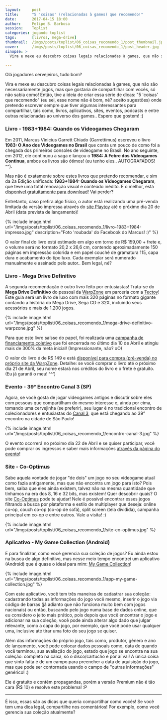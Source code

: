 ```yaml
---
layout:     post
title:      "5 'coisas' (relacionadas à games) que recomendo!"
date:       2017-04-15 18:00
author:     Felipe B. Barbosa
session:    Toplist
categories: jogando toplist
tags:       [livros, mega-drive]
thumbnail:  /imgs/posts/toplist/06_coisas_recomendo_1/post_thumbnail.jpg
cover:      /imgs/posts/toplist/06_coisas_recomendo_1/post_header.jpg
sinopse: >
  Vira e mexe eu descubro coisas legais relacionadas à games, que não são necessariamente jogos, mas que gostaria de compartilhar com vocês, só não sabia como! Então, tive a ideia de criar essa série de dicas: "5 'coisas' que recomendo" (eu sei, esse nome não é bom, né? aceito sugestões) onde pretendo escrever sempre que tiver algumas interessantes para compartilhar, tais como, livros, aplicativos, sites, eventos, podcasts e entre outras relacionadas ao universo dos games.. Espero que gostem! :)

---
```

Olá jogadores cervejeiros, tudo bom?

Vira e mexe eu descubro coisas legais relacionadas à games, que não são necessariamente jogos, mas que gostaria de compartilhar com vocês, só não sabia como! Então, tive a ideia de criar essa série de dicas: "5 'coisas' que recomendo" (eu sei, esse nome não é bom, né? aceito sugestões) onde pretendo escrever sempre que tiver algumas interessantes para compartilhar, tais como, livros, aplicativos, sites, eventos, podcasts e entre outras relacionadas ao universo dos games.. Espero que gostem! :)

### Livro - 1983+1984: Quando os Videogames Chegaram

Em 2011, Marcus Vinicius Garrett Chiado (Garrettimus) escreveu o livro **1983: O Ano dos Videogames no Brasil** que conta um pouco de como foi a chegada dos primeiros consoles de videogame no Brasil. No ano seguinte, em 2012, ele continuou a saga e lançou o **1984: A Febre dos Videogames Continua**, ambos os livros são ótimos! (eu tenho eles.. AUTOGRAFADOS! ^^).

Mas não é exatamente sobre estes livros que pretendo recomendar, e sim da 2a Edição unificada: **1983+1984: Quando os Videogames Chegaram**, que teve uma total renovação visual e conteúdo inédito. E o melhor, está [disponível gratuitamente para download](http://www.memoriadovideogame.com.br/index.php?page=novo-livro)! Vai perder?

Entretanto, caso prefira algo físico, o autor está realizando uma pré-venda limitada da versão impressa através do [site Playtoy](http://www.playtoy.com.br/brinquedos-novos-livros-novos-livro-1983-1984-quando-videogames-chegaram-p-40180.html) até o próximo dia 20 de Abril (data prevista de lançamento)!

{% include image.html
  url="/imgs/posts/toplist/06_coisas_recomendo_1/livro-1983+1984-impresso.jpg"
  description="Foto 'roubada' do Facebook do Marcus! :)" %}

O valor final do livro está estimado em algo em torno de R$ 159,00 + frete e, o volume será no formato 20,2 x 26,6 cm, contendo aproximadamente 150 páginas em impressão colorida e em papel couché de gramatura 115, capa dura e acabamento do tipo luxo. Cada exemplar será numerado manualmente e assinado pelo autor.. Bem legal, né?

### Livro - Mega Drive Definitivo

A segunda recomendação é outro livro feito por entusiastas! Trata-se do **Mega Drive Definitivo** do pessoal da [WarpZone](http://warpzone.me/loja/) em parceria com a [Tectoy](http://www.tectoy.com.br/)! Este guia será um livro de luxo com mais 320 páginas no formato gigante contando a história do Mega Drive, Sega CD e 32X, incluindo seus acessórios e mais de 1.200 jogos.

{% include image.html
  url="/imgs/posts/toplist/06_coisas_recomendo_1/mega-drive-definitivo-warpzone.jpg" %}

Para que este livro saísse do papel, foi realizada uma [campanha de financiamento coletivo](https://www.catarse.me/megadrive) que foi encerrada no último dia 10 de Abril e atingiu mais de 300% da meta inicial! (Impressionante, não? oO)

O valor do livro é de R$ 149 e está [disponível para compra (pré-venda) no próprio site da WarpZone](http://warpzone.me/loja/produto/mega-drive-definitivo/). Detalhe: se você comprar o livro até o próximo dia 21 de Abril, seu nome estará nos créditos do livro e o frete é gratuito. (Eu já garanti o meu! ^^')

### Evento - 39° Encontro Canal 3 (SP)

Agora, se você gosta de jogar videogames antigos e discutir sobre eles com pessoas que compartilham do mesmo interesse e, ainda por cima, tomando uma cervejinha (se preferir), seu lugar é no tradicional encontro de colecionadores e entusiastas do [Canal 3](https://www.facebook.com/groups/canal3/), que está chegando ao 39° encontro na cidade de São Paulo!

{% include image.html
  url="/imgs/posts/toplist/06_coisas_recomendo_1/encontro-canal-3.jpg" %}

O evento ocorrerá no próximo dia 22 de Abril e se quiser participar, você pode comprar os ingressos e saber mais informações [através da página do evento](https://www.eventbrite.com.br/e/39o-encontro-canal-3-sp-tickets-27070765388)!

### Site - Co-Optimus

Sabe aquela vontade de jogar "de dois" um jogo no seu videogame atual como fazia antigamente, mas que não encontra um jogo para isto? Pois bem, saiba que eles ainda existem, talvez não na mesma quantidade que tínhamos na era dos 8, 16 e 32 bits, mas existem! Quer descobrir quais? O site [Co-Optimus](http://www.co-optimus.com) pode te ajudar! Nele é possível encontrar esses jogos filtrando a busca por plataforma e estilo de multiplayer que deseja: online co-op, couch co-op (co-op de sofá), split screen (tela dividida), campanha principal em co-op e entre outros. Vale a visita! :)

{% include image.html
  url="/imgs/posts/toplist/06_coisas_recomendo_1/site-co-optimus.jpg" %}

### Aplicativo - My Game Collection (Android)

E para finalizar, como você gerencia sua coleção de jogos? Eu ainda estou na busca de algo definitivo, mas nesse meio tempo encontrei um aplicativo (Android) que é quase o ideal para mim: [My Game Collection](http://www.my-game-collection.com)!

{% include image.html
  url="/imgs/posts/toplist/06_coisas_recomendo_1/app-my-game-collection.jpg" %}

Com este aplicativo, você tem três maneiras de cadastrar sua coleção: cadastrando todas as informações do jogo você mesmo, inserir o jogo via código de barras (já adianto que não funciona muito bem com jogos nacionais) ou então, buscando pelo jogo numa base de dados online, que eu considero o jeito mais prático, pois depois que você encontrar o jogo e adicionar na sua coleção, você pode ainda alterar algo dado que julgar relevante, como a capa do jogo, por exemplo, que você pode usar qualquer uma, inclusive até tirar uma foto do seu jogo se quiser.

Além das informações do próprio jogo, tais como, produtor, gênero e ano de lançamento, você pode colocar dados pessoais como, data de quando você terminou, sua avaliação do jogo, estado que jogo se encontra na sua coleção: completo na caixa, só o disco/cartucho e por aí vai! A única coisa que sinto falta é de um campo para preencher a data de aquisição do jogo, mas que pode ser contornada usando o campo de "outras informações" genérico! :)

Ele é gratuito e contém propagandas, porém a versão Premium não é tão cara (R$ 10) e resolve este problema! :P

---

É isso, essas são as dicas que queria compartilhar como vocês! Se você tem uma dica legal, compartilhe nos comentários! Por exemplo, como você gerencia sua coleção atualmente?
